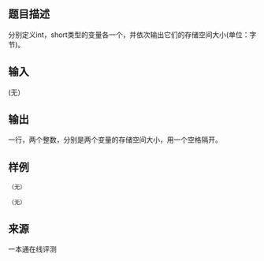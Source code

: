 ## 题目描述

分别定义int，short类型的变量各一个，并依次输出它们的存储空间大小(单位：字节)。

## 输入

(无）

## 输出

一行，两个整数，分别是两个变量的存储空间大小，用一个空格隔开。

## 样例

```input1
（无）
```

```output1
（无）
```


 ## 来源

 一本通在线评测 